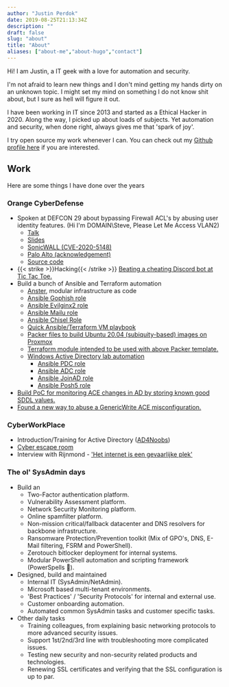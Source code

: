 ```yaml
---
author: "Justin Perdok"
date: 2019-08-25T21:13:34Z
description: ""
draft: false
slug: "about"
title: "About"
aliases: ["about-me","about-hugo","contact"]
---
```


Hi! I am Justin, a IT geek with a love for automation and security.

I'm not afraid to learn new things and I don't mind getting my hands dirty on an unknown topic. I might set my mind on something I do not know shit about, but I sure as hell will figure it out.

I have been working in IT since 2013 and started as a Ethical Hacker in 2020. Along the way, I picked up about loads of subjects. Yet automation and security, when done right, always gives me that 'spark of joy'.

I try open source my work whenever I can. You can check out my [Github profile here](https://github.com/justin-p) if you are interested.

## Work

Here are some things I have done over the years

### Orange CyberDefense

- Spoken at DEFCON 29 about bypassing Firewall ACL's by abusing user identity features. (Hi I'm DOMAIN\Steve, Please Let Me Access VLAN2)
  - [Talk](https://www.youtube.com/watch?v=lDCoyxIhTN8)
  - [Slides](https://media.defcon.org/DEF%20CON%2029/DEF%20CON%2029%20presentations/Justin%20Perdok%20-%20Hi%20Im%20DOMAIN%20Steve%2C%20please%20let%20me%20access%20VLAN2.pdf)
  - [SonicWALL (CVE-2020-5148)](https://nvd.nist.gov/vuln/detail/CVE-2020-5148)
  - [Palo Alto (acknowledgement)](https://www.paloaltonetworks.com/security-researcher-acknowledgement)
  - [Source code](https://github.com/SecureAuthCorp/impacket/pull/965)
- {{< strike >}}Hacking{{< /strike >}} [Beating a cheating Discord bot at Tic Tac Toe.](https://twitter.com/leonjza/status/1439940331743686664)
- Build a bunch of Ansible and Terraform automation
  - [Anster](https://github.com/justin-p/anster), modular infrastructure as code
  - [Ansible Gophish role](https://github.com/justin-p/ansible-role-gophish)
  - [Ansible Evilginx2 role](https://github.com/justin-p/ansible-role-evilginx2)
  - [Ansible Mailu role](https://github.com/justin-p/ansible-role-mailu)
  - [Ansible Chisel Role](https://github.com/justin-p/ansible-role-chisel)
  - [Quick Ansible/Terraform VM playbook](https://github.com/justin-p/ansible-playbook-terraform-workstation)
  - [Packer files to build Ubuntu 20.04 (subiquity-based) images on Proxmox](https://github.com/justin-p/packer-proxmox-ubuntu2004)
  - [Terraform module intended to be used with above Packer template.](https://github.com/justin-p/terraform-proxmox-ubuntu2004)
  - [Windows Active Directory lab automation](https://github.com/justin-p/ansible-playbook-windows-lab)
    - [Ansible PDC role](https://github.com/justin-p/ansible-role-pdc)
    - [Ansible ADC role](https://github.com/justin-p/ansible-role-adc)
    - [Ansible JoinAD role](https://github.com/justin-p/ansible-role-joinad)
    - [Ansible Posh5 role](https://github.com/justin-p/ansible-role-posh5)
- [Build PoC for monitoring ACE changes in AD by storing known good SDDL values.](https://github.com/justin-p/MonitorACEChanges)
- [Found a new way to abuse a GenericWrite ACE misconfiguration.](https://sensepost.com/blog/2020/ace-to-rce/)

### CyberWorkPlace

- Introduction/Training for Active Directory ([AD4Noobs](https://ad4noobs.justin-p.me/))
- [Cyber escape room](https://cyberworkplace.tech/cyberworkplace-students-are-building-a-cyber-escape-room-to-raise-awareness/)
- Interview with Rijnmond - ['Het internet is een gevaarlijke plek'](https://www.youtube.com/watch?v=Sb9iIaACzUo)

### The ol' SysAdmin days

- Build an
  - Two-Factor authentication platform.
  - Vulnerability Assessment platform.
  - Network Security Monitoring platform.
  - Online spamfilter platform.
  - Non-mission critical/fallback datacenter and DNS resolvers for backbone infrastructure.
  - Ransomware Protection/Prevention toolkit (Mix of GPO's, DNS, E-Mail filtering, FSRM and PowerShell).
  - Zerotouch bitlocker deployment for internal systems.
  - Modular PowerShell automation and scripting framework (PowerSpells 🧙).
- Designed, build and maintained
  - Internal IT (SysAdmin/NetAdmin).
  - Microsoft based multi-tenant environments.
  - 'Best Practices' / 'Security Protocols' for internal and external use.
  - Customer onboarding automation.
  - Automated common SysAdmin tasks and customer specific tasks.
- Other daily tasks
  - Training colleagues, from explaining basic networking protocols to more advanced security issues.
  - Support 1st/2nd/3rd line with troubleshooting more complicated issues.
  - Testing new security and non-security related products and technologies.
  - Renewing SSL certificates and verifying that the SSL configuration is up to par.